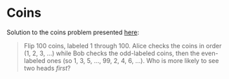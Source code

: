 # Coins

Solution to the coins problem presented [here](https://x.com/littmath/status/1834273354628424080):

> Flip 100 coins, labeled 1 through 100. Alice checks the coins in order (1, 2, 3, …) while Bob checks the odd-labeled coins, then the even-labeled ones (so 1, 3, 5, …, 99, 2, 4, 6, …). Who is more likely to see two heads *first*?
